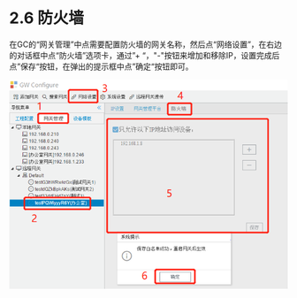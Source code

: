 # 2.6 防火墙

在GC的“网关管理”中点需要配置防火墙的网关名称，然后点“网络设置”，在右边的对话框中点“防火墙”选项卡，通过”+ “，"-"按钮来增加和移除IP，设置完成后点”保存“按钮，在弹出的提示框中点”确定“按钮即可。

![防火墙设置](assets/防火墙设置.png)
